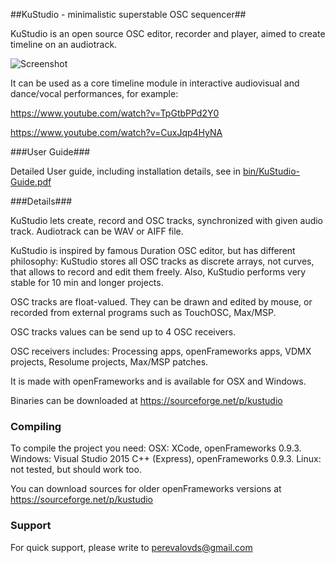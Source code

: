 ##KuStudio - minimalistic superstable OSC sequencer##

KuStudio is an open source OSC editor, recorder and player, aimed to create timeline on an audiotrack.

![Screenshot](https://raw.githubusercontent.com/kuflex/KuStudio/master/doc/kustudio-shot_750.png)

It can be used as a core timeline module in interactive audiovisual and dance/vocal performances,
for example: 

https://www.youtube.com/watch?v=TpGtbPPd2Y0

https://www.youtube.com/watch?v=CuxJqp4HyNA

###User Guide###

Detailed User guide, including installation details, see in [bin/KuStudio-Guide.pdf](https://github.com/kuflex/KuStudio/blob/master/bin/KuStudio-Guide.pdf)

###Details###

KuStudio lets create, record and OSC tracks, synchronized with given audio track.
Audiotrack can be WAV or AIFF file.

KuStudio is inspired by famous Duration OSC editor, but has different philosophy: KuStudio stores all OSC tracks as discrete arrays, not curves, that allows to record and edit them freely. Also, KuStudio performs very stable for 10 min and longer projects.

OSC tracks are float-valued. They can be drawn and edited by mouse, or recorded from external programs such as TouchOSC, Max/MSP.

OSC tracks values can be send up to 4 OSC receivers.

OSC receivers includes: Processing apps, openFrameworks apps, VDMX projects, Resolume projects, Max/MSP patches.

It is made with openFrameworks and is available for OSX and Windows.

Binaries can be downloaded at https://sourceforge.net/p/kustudio 

### Compiling ###

To compile the project you need:
OSX: XCode, openFrameworks 0.9.3.
Windows: Visual Studio 2015 C++ (Express), openFrameworks 0.9.3.
Linux: not tested, but should work too.

You can download sources for older openFrameworks versions at https://sourceforge.net/p/kustudio 

### Support ###

For quick support, please write to perevalovds@gmail.com


